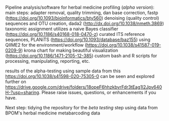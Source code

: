 Pipeline analysis/software for herbal medicine profiling (*alpha version*):
main steps:
adapter removal, quality trimming, dan base correction, fastp (https://doi.org/10.1093/bioinformatics/bty560)
denoising (quality control) sequences and OTU creation, dada2 (http://dx.doi.org/10.1038/nmeth.3869)
taxonomic assignment utilizes a naive Bayes classifier (https://doi.org/10.1186/s40168-018-0470-z)
curated ITS reference sequences, PLANiTS (https://doi.org/10.1093/database/baz155)
using QIIME2 for the environment/workflow (https://doi.org/10.1038/s41587-019-0209-9)
krona chart for making beautiful visualization (https://doi.org/10.1186/1471-2105-12-385)
custom bash and R scripts for processing, manipulating, reporting, etc.

results of the alpha-testing using sample data from this https://doi.org/10.1038/s41598-020-75305-0 can be seen and explored further on https://drive.google.com/drive/folders/18opeF6hhzkbvrFdr3tEag1l2Jpv640H-?usp=sharing. Please raise issues, questions, or enhancements if you have.

Next step:
tidying the repository for the *beta testing* step using data from BPOM's herbal medicine metabarcoding data
